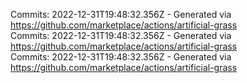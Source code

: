 Commits: 2022-12-31T19:48:32.356Z - Generated via https://github.com/marketplace/actions/artificial-grass
<br>
Commits: 2022-12-31T19:48:32.356Z - Generated via https://github.com/marketplace/actions/artificial-grass
<br>
Commits: 2022-12-31T19:48:32.356Z - Generated via https://github.com/marketplace/actions/artificial-grass
<br>
